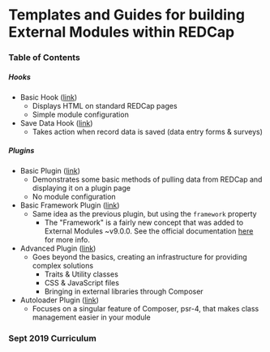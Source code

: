 # Templates and Guides for building External Modules within REDCap

### Table of Contents

##### Hooks

- Basic Hook ([link](modules/hook_basic_v9.9.9))
  - Displays HTML on standard REDCap pages
  - Simple module configuration
- Save Data Hook ([link](modules/hook_save_data_v9.9.9))
  - Takes action when record data is saved (data entry forms & surveys)

##### Plugins

- Basic Plugin ([link](modules/plugin_basic_v9.9.9))
  - Demonstrates some basic methods of pulling data from REDCap and displaying it on a plugin page
  - No module configuration
- Basic Framework Plugin ([link](modules/plugin_basic_framework_v9.9.9))
  - Same idea as the previous plugin, but using the `framework` property
    - The "Framework" is a fairly new concept that was added to External Modules ~v9.0.0.  See the official documentation [here](https://github.com/vanderbilt/redcap-external-modules/blob/release/docs/framework/intro.md) for more info. 
- Advanced Plugin ([link](modules/plugin_advanced_v9.9.9))
  - Goes beyond the basics, creating an infrastructure for providing complex solutions
    - Traits & Utility classes
    - CSS & JavaScript files
    - Bringing in external libraries through Composer
- Autoloader Plugin ([link](modules/plugin_psr4_v9.9.9))
  - Focuses on a singular feature of Composer, psr-4, that makes class management easier in your module

### Sept 2019 Curriculum
